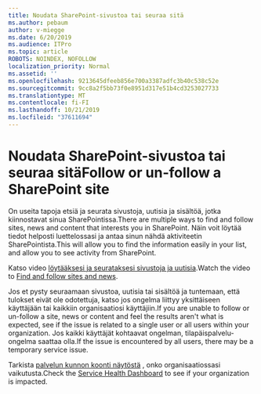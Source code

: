 ```yaml
---
title: Noudata SharePoint-sivustoa tai seuraa sitä
ms.author: pebaum
author: v-miegge
ms.date: 6/20/2019
ms.audience: ITPro
ms.topic: article
ROBOTS: NOINDEX, NOFOLLOW
localization_priority: Normal
ms.assetid: ''
ms.openlocfilehash: 9213645dfeeb856e700a3387adfc3b40c538c52e
ms.sourcegitcommit: 9cc8a2f5bb73f0e8951d317e51b4cd3253027733
ms.translationtype: MT
ms.contentlocale: fi-FI
ms.lasthandoff: 10/21/2019
ms.locfileid: "37611694"
---
```

# <a name="follow-or-un-follow-a-sharepoint-site"></a><span data-ttu-id="f7a0f-102">Noudata SharePoint-sivustoa tai seuraa sitä</span><span class="sxs-lookup"><span data-stu-id="f7a0f-102">Follow or un-follow a SharePoint site</span></span>

<span data-ttu-id="f7a0f-103">On useita tapoja etsiä ja seurata sivustoja, uutisia ja sisältöä, jotka kiinnostavat sinua SharePointissa.</span><span class="sxs-lookup"><span data-stu-id="f7a0f-103">There are multiple ways to find and follow sites, news and content that interests you in SharePoint.</span></span> <span data-ttu-id="f7a0f-104">Näin voit löytää tiedot helposti luettelossasi ja antaa sinun nähdä aktiviteetin SharePointista.</span><span class="sxs-lookup"><span data-stu-id="f7a0f-104">This will allow you to find the information easily in your list, and allow you to see activity from SharePoint.</span></span>

<span data-ttu-id="f7a0f-105">Katso video [löytääksesi ja seurataksesi sivustoja ja uutisia](https://support.office.com/article/Video-Find-and-follow-sites-news-and-content-4411e38f-9bc5-4ecc-bd33-3dbe939ac84c).</span><span class="sxs-lookup"><span data-stu-id="f7a0f-105">Watch the video to [Find and follow sites and news](https://support.office.com/article/Video-Find-and-follow-sites-news-and-content-4411e38f-9bc5-4ecc-bd33-3dbe939ac84c).</span></span>

<span data-ttu-id="f7a0f-106">Jos et pysty seuraamaan sivustoa, uutisia tai sisältöä ja tuntemaan, että tulokset eivät ole odotettuja, katso jos ongelma liittyy yksittäiseen käyttäjään tai kaikkiin organisaatiosi käyttäjiin.</span><span class="sxs-lookup"><span data-stu-id="f7a0f-106">If you are unable to follow or un-follow a site, news or content and feel the results aren't what is expected, see if the issue is related to a single user or all users within your organization.</span></span> <span data-ttu-id="f7a0f-107">Jos kaikki käyttäjät kohtaavat ongelman, tilapäispalvelu-ongelma saattaa olla.</span><span class="sxs-lookup"><span data-stu-id="f7a0f-107">If the issue is encountered by all users, there may be a temporary service issue.</span></span>

<span data-ttu-id="f7a0f-108">Tarkista [palvelun kunnon koonti näytöstä](https://admin.microsoft.com/AdminPortal/Home#/servicehealth) , onko organisaatiossasi vaikutusta.</span><span class="sxs-lookup"><span data-stu-id="f7a0f-108">Check the [Service Health Dashboard](https://admin.microsoft.com/AdminPortal/Home#/servicehealth) to see if your organization is impacted.</span></span>

